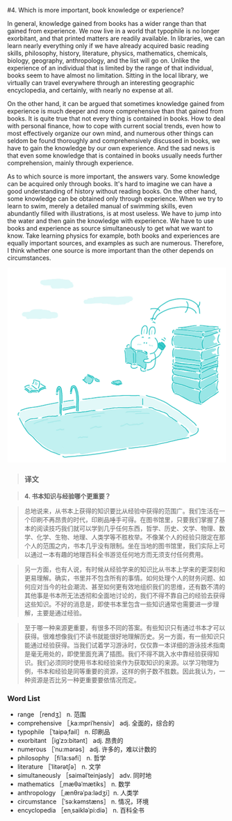 #4. Which is more important, book knowledge or experience?

In general, knowledge gained from books has a wider range than that gained from experience. We now live in a world that typophile is no longer exorbitant, and that printed matters are readily available. In libraries, we can learn nearly everything only if we have already acquired basic reading skills, philosophy, history, literature, physics, mathematics, chemicals, biology, geography, anthropology, and the list will go on. Unlike the experience of an individual that is limited by the range of that individual, books seem to have almost no limitation. Sitting in the local library, we virtually can travel everywhere through an interesting geographic encyclopedia, and certainly, with nearly no expense at all.

On the other hand, it can be argued that sometimes knowledge gained from experience is much deeper and more comprehensive than that gained from books. It is quite true that not every thing is contained in books. How to deal with personal finance, how to cope with current social trends, even how to most effectively organize our own mind, and numerous other things can seldom be found thoroughly and comprehensively discussed in books, we have to gain the knowledge by our own experience. And the sad news is that even some knowledge that is contained in books usually needs further comprehension, mainly through experience.

As to which source is more important, the answers vary. Some knowledge can be acquired only through books. It's hard to imagine we can have a good understanding of history without reading books. On the other hand, some knowledge can be obtained only through experience. When we try to learn to swim, merely a detailed manual of swimming skills, even abundantly filled with illustrations, is at most useless. We have to jump into the water and then gain the knowledge with experience. We have to use books and experience as source simultaneously to get what we want to know. Take learning physics for example, both books and experiences are equally important sources, and examples as such are numerous. Therefore, I think whether one source is more important than the other depends on circumstances.

![](images/TOEFL-iBT-High-Score-Essays-004.jpg)

> ### 译文

> **4. 书本知识与经验哪个更重要？**

> 总地说来，从书本上获得的知识要比从经验中获得的范围广。我们生活在一个印刷不再昂贵的时代，印刷品唾手可得。在图书馆里，只要我们掌握了基本的阅读技巧我们就可以学到几乎任何东西，哲学、历史、文学、物理、数学、化学、生物、地理、人类学等不胜枚举。不像某个人的经验只限定在那个人的范围之内，书本几乎没有限制。坐在当地的图书馆里，我们实际上可以通过一本有趣的地理百科全书游览任何地方而无须支付任何费用。

> 另一方面，也有人说，有时候从经验学来的知识比从书本上学来的更深刻和更易理解。确实，书里并不包含所有的事情。如何处理个人的财务问题、如何应对当今的社会潮流、甚至如何更有效地组织我们的思维，还有数不清的其他事是书本所无法透彻和全面地讨论的，我们不得不靠自己的经验去获得这些知识。不好的消息是，即使书本里包含一些知识通常也需要进一步理解，主要是通过经验。

> 至于哪一种来源更重要，有很多不同的答案。有些知识只有通过书本才可以获得。很难想像我们不读书就能很好地理解历史。另一方面，有一些知识只能通过经验获得。当我们试着学习游泳时，仅仅靠一本详细的游泳技术指南是毫无用处的，即使里面充满了插图。我们不得不跳入水中靠经验获得知识。我们必须同时使用书本和经验来作为获取知识的来源。以学习物理为例，书本和经验是同等重要的资源，这样的例子数不胜数。因此我认为，一种资源是否比另一种更重要要依情况而定。

### Word List

 * range ［rendʒ］ n. 范围
 * comprehensive ［ˌka:mpriˈhensiv］ adj. 全面的，综合的
 * typophile ［ˈtaipəˌfail］ n. 印刷品
 * exorbitant ［igˈzɔ:bitənt］ adj. 昂贵的
 * numerous ［ˈnu:mərəs］ adj. 许多的，难以计数的
 * philosophy ［fiˈla:səfi］ n. 哲学
 * literature ［ˈlitərətʃə］ n. 文学
 * simultaneously ［saiməlˈteinjəsly］ adv. 同时地
 * mathematics ［ˌmæθəˈmætiks］ n. 数学
 * anthropology ［ˌænθrəˈpa:lədʒi］n. 人类学
 * circumstance ［ˈsə:kəmstæns］ n. 情况，环境
 * encyclopedia ［enˌsaikləˈpi:diə］ n. 百科全书 
